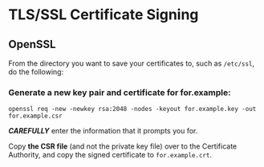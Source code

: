 <!--
SPDX-FileCopyrightText: 2022 - 2023 Eli Array Minkoff

SPDX-License-Identifier: MIT
-->

# TLS/SSL Certificate Signing

## OpenSSL

From the directory you want to save your certificates to, such as `/etc/ssl`, do the following:

### Generate a new key pair and certificate for for.example:
`openssl req -new -newkey rsa:2048 -nodes -keyout for.example.key -out for.example.csr`

***CAREFULLY*** enter the information that it prompts you for.

Copy **the CSR file** (and not the private key file) over to the Certificate Authority, and
copy the signed certificate to `for.example.crt`.
